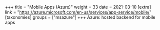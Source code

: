 +++
title = "Mobile Apps (Azure)"
weight = 33
date = 2021-03-10
[extra]
link = "https://azure.microsoft.com/en-us/services/app-service/mobile/"
[taxonomies]
groups = ["msazure"]
+++
Azure: hosted backend for mobile apps

